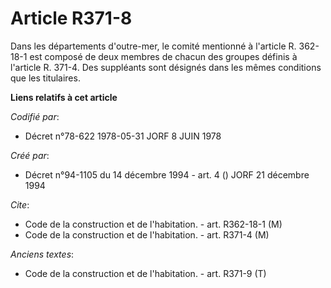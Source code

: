 # Article R371-8

Dans les départements d'outre-mer, le comité mentionné à l'article R. 362-18-1 est composé de deux membres de chacun des
groupes définis à l'article R. 371-4. Des suppléants sont désignés dans les mêmes conditions que les titulaires.

**Liens relatifs à cet article**

_Codifié par_:

  - Décret n°78-622 1978-05-31 JORF 8 JUIN 1978

_Créé par_:

  - Décret n°94-1105 du 14 décembre 1994 - art. 4 () JORF 21 décembre 1994

_Cite_:

  - Code de la construction et de l'habitation. - art. R362-18-1 (M)
  - Code de la construction et de l'habitation. - art. R371-4 (M)

_Anciens textes_:

  - Code de la construction et de l'habitation. - art. R371-9 (T)
